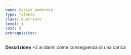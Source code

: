 ```yaml
---
name: Carica poderosa
type: Talento
class: Guerriero
level: 1
cost: 5
prerequisites: 
---
```


**Descrizione**
+2 ai danni come conseguenza di una carica